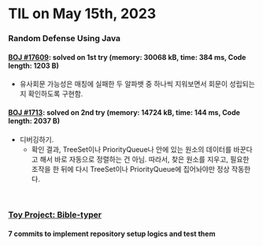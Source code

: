 # **TIL on May 15th, 2023**

### Random Defense Using Java
#### [BOJ #17609](../../../Problem%20Solving/boj/random%20defense/17609-05-15-2023.java): solved on 1st try (memory: 30068 kB, time: 384 ms, Code length: 1203 B)
* 유사회문 가능성은 매칭에 실패한 두 알파뱃 중 하나씩 지워보면서 회문이 성립되는지 확인하도록 구현함.

#### [BOJ #1713](../../../Problem%20Solving/boj/random%20defense/1713-05-06-2023.java): solved on 2nd try (memory: 14724 kB, time: 144 ms, Code length: 2037 B)
* 디버깅하기.
  - 확인 결과, TreeSet이나 PriorityQueue나 안에 있는 원소의 데이터를 바꾼다고 해서 바로 자동으로 정렬하는 건 아님. 따라서, 찾은 원소를 지우고, 필요한 조작을 한 뒤에 다시 TreeSet이나 PriorityQueue에 집어놔야만 정상 작동한다.

<br>

### [Toy Project: Bible-typer](https://github.com/neppiness/typer-bible)
#### 7 commits to implement repository setup logics and test them